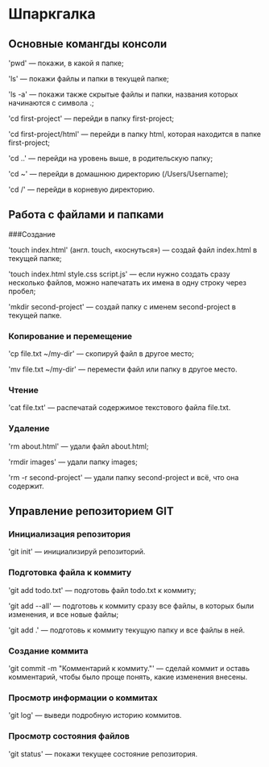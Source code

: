 # Шпаркгалка


## Основные комангды консоли


'pwd'  — покажи, в какой я папке;

'ls'  — покажи файлы и папки в текущей папке;

'ls -a' — покажи также скрытые файлы и папки, названия которых начинаются с символа .;

'cd first-project'  — перейди в папку first-project;

'cd first-project/html' — перейди в папку html, которая находится в папке first-project;

'cd ..' — перейди на уровень выше, в родительскую папку;

'cd ~' — перейди в домашнюю директорию (/Users/Username);

'cd /' — перейди в корневую директорию.


## Работа с файлами и папками


###Создание

'touch index.html' (англ. touch, «коснуться») — создай файл index.html в текущей папке;

'touch index.html style.css script.js' — если нужно создать сразу несколько файлов, можно напечатать их имена в одну строку через пробел;

'mkdir second-project'  — создай папку с именем second-project в текущей папке.

### Копирование и перемещение

'cp file.txt ~/my-dir'  — скопируй файл в другое место;

'mv file.txt ~/my-dir'  — перемести файл или папку в другое место.

### Чтение

'cat file.txt'  — распечатай содержимое текстового файла file.txt.

### Удаление

'rm about.html'  — удали файл about.html;

'rmdir images'  — удали папку images;

'rm -r second-project' — удали папку second-project и всё, что она содержит.


## Управление репозиторием GIT


### Инициализация репозитория

'git init'  — инициализируй репозиторий.

### Подготовка файла к коммиту

'git add todo.txt'  — подготовь файл todo.txt к коммиту;

'git add --all' — подготовь к коммиту сразу все файлы, в которых были изменения, и все новые файлы;

'git add .' — подготовь к коммиту текущую папку и все файлы в ней.

### Создание коммита

'git commit -m "Комментарий к коммиту."'  — сделай коммит и оставь комментарий, чтобы было проще понять, какие изменения внесены.

### Просмотр информации о коммитах

'git log'  — выведи подробную историю коммитов.

### Просмотр состояния файлов

'git status'  — покажи текущее состояние репозитория.